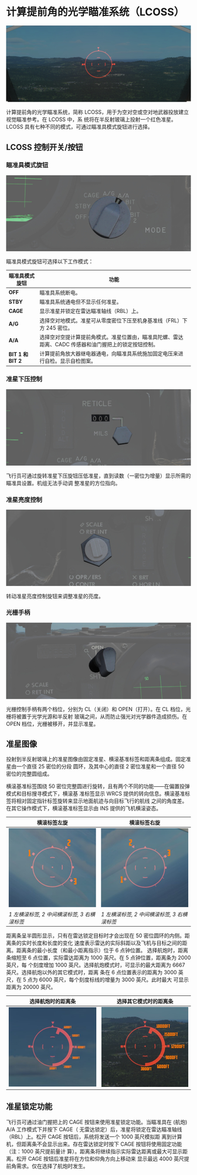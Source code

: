 # 计算提前角的光学瞄准系统（LCOSS）

![f4_lcoss_caged](../../img/f4_lcoss_caged.jpg)

计算提前角的光学瞄准系统，简称 LCOSS，用于为空对空或空对地武器投放建立视觉瞄准参考。在 LCOSS 中，系
统将在半反射玻璃上投射一个红色准星。LCOSS 具有七种不同的模式，可通过瞄准具模式旋钮进行选择。

## LCOSS 控制开关/按钮

### 瞄准具模式旋钮

![f4_lcoss_sight_mode_knob](../../img/f4_lcoss_sight_mode_knob.jpg)

瞄准具模式旋钮可选择以下工作模式：

| 瞄准具模式旋钮     | 功能                                                                                                  |
| ------------------ | ----------------------------------------------------------------------------------------------------- |
| **OFF**            | 瞄准具系统断电。                                                                                      |
| **STBY**           | 瞄准具系统通电但不显示任何准星。                                                                      |
| **CAGE**           | 显示准星并锁定在雷达瞄准轴线（RBL）上。                                                               |
| **A/G**            | 选择空对地模式。准星可从零度密位下压至机身基准线（FRL）下方 245 密位。                                |
| **A/A**            | 选择空对空提计算提前角模式。准星位置由，瞄准具陀螺、雷达距离、CADC 传感器和油门握把上的锁定按钮控制。 |
| **BIT 1 和 BIT 2** | 计算提前角放大器继电器通电，向瞄准具系统施加固定电压来进行自检。显示自检图案。                        |

### 准星下压控制

![f4_lcoss_reticle_depression](../../img/f4_lcoss_reticle_depression.jpg)

飞行员可通过旋转准星下压旋钮压低准星，直到读数（一密位为增量）显示所需的瞄准具设置。机组无法手动调
整准星的方位指向。

### 准星亮度控制

![f4_lcoss_intensity](../../img/f4_lcoss_reticle_intensity.jpg)

转动准星亮度控制旋钮来调整准星的亮度。

### 光栅手柄

![f4_lcoss_shutter_lever](../../img/f4_lcoss_sight_shutter.jpg)

光栅控制手柄有两个档位，分别为 CL（关闭）和 OPEN（打开）。在 CL 档位，光栅将被置于光学光源和半反射
玻璃之间，从而防止强光对光学器件造成损伤。在 OPEN 档位，光栅被移开，并显示准星。

## 准星图像

投射到半反射玻璃上的准星图像由固定准星、横滚基准标签和距离条组成。固定准星由一个直径 25 密位的分段
圆环，及其中心的直径 2 密位准星和一个直径 50 密位的完整圆组成。

横滚基准标签围绕 50 密位完整圆进行旋转，且有两个不同的功能——在偏置投弹模式和目标搜寻模式下，横滚基
准标签显示 WRCS 提供的转向信息。横滚基准标签将相对固定指针标签旋转来显示地面航迹与向目标飞行的航线
之间的角度差。在其它操作模式下，横滚基准标签显示由 INS 提供的飞机横滚姿态。

| 横滚标签左旋                                                | 横滚标签右旋                                                  |
| ----------------------------------------------------------- | ------------------------------------------------------------- |
| ![f4_lcoss_roll_tab_left](../../img/f4_lcoss_left_roll.jpg) | ![f4_lcoss_roll_tab_right](../../img/f4_lcoss_right_roll.jpg) |
| _1 左横滚标签, 2 中间横滚标签, 3 右横滚标签_                | _1 左横滚标签, 2 中间横滚标签, 3 右横滚标签_                  |

距离条呈半圆形显示，只有在雷达锁定目标时才会出现在 50 密位圆环的内侧。距离条的实时长度和长度的变化
速度表示雷达的实际斜距以及飞机与目标之间的距离。距离条的最小长度（和最小距离指示）位于 6 点钟位置。
选择航炮时，距离条缩短至 6 点位置，实际雷达距离为 1000 英尺。在 5 点钟位置，距离条为 2000 英尺，每
个刻度增加 1000 英尺。选择航炮模式时，可显示的最大距离为 6667 英尺。选择航炮以外的其它模式时，距离
条在 6 点位置表示的距离为 3000 英尺，在 5 点为 6000 英尺，每个刻度标线的增量为 3000 英尺。此时最大
可显示距离为 20000 英尺。

| 选择航炮时的距离条                                               | 选择其它模式时的距离条                                          |
| ---------------------------------------------------------------- | --------------------------------------------------------------- |
| ![f4_lcoss_range_bar_guns](../../img/f4_lcoss_rangebar_guns.jpg) | ![f4_lcoss_range_bar](../../img/f4_lcoss_rangebar_not_guns.jpg) |

## 准星锁定功能

飞行员可通过油门握把上的 CAGE 按钮来使用准星锁定功能。当瞄准具在 (航炮) A/A 工作模式下并按下 CAGE（
无雷达锁定）后，准星将锁定在雷达瞄准轴线（RBL）上。松开 CAGE 按钮后，系统将发送一个 1000 英尺模拟距
离到计算机，但距离条不会显示出来。存在雷达锁定时按下 CAGE 按钮将使用固定功能（注：1000 英尺提前量计
算）。距离条将继续指示实际雷达距离或最大可显示距离。松开 CAGE 按钮后准星将在方位和仰角方向上移动来
显示最远 4000 英尺提前角需求。仅在选择了航炮时发生。
